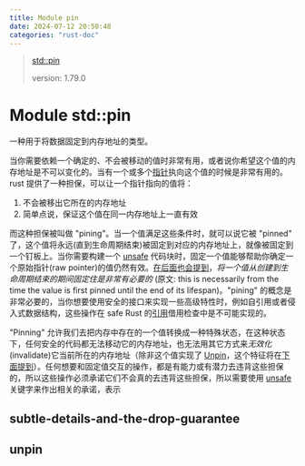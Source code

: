 ```yaml
---
title: Module pin
date: 2024-07-12 20:50:48
categories: "rust-doc"
---
```


> [std::pin](https://doc.rust-lang.org/std/pin/index.html#structs)
>
> version: 1.79.0

# Module std::pin

一种用于将数据固定到内存地址的类型。

当你需要依赖一个确定的、不会被移动的值时非常有用，或者说你希望这个值的内存地址是不可以变化的。当有一个或多个[指针](https://doc.rust-lang.org/std/primitive.pointer.html)执向这个值的时候是非常有用的。rust 提供了一种担保，可以让一个指针指向的值将：

1. 不会被移出它所在的内存地址
2. 简单点说，保证这个值在同一内存地址上一直有效

而这种担保被叫做 "pining"。当一个值满足这些条件时，就可以说它被 "pinned" 了，这个值将永远(直到生命周期结束)被固定到对应的内存地址上，就像被固定到一个钉板上。当你需要构建一个 [unsafe](https://doc.rust-lang.org/std/keyword.unsafe.html) 代码块时，固定一个值能够帮助你确定一个原始指针(raw pointer)的值仍然有效。[在后面也会提到](#subtle-details-and-the-drop-guarantee)，*将一个值从创建到生命周期结束的期间固定住是非常有必要的* (原文: this is necessarily from the time the value is first pinned until the end of its lifespan)。"pining" 的概念是非常必要的，当你想要使用安全的接口来实现一些高级特性时，例如自引用或者侵入式数据结构，这些操作在 safe Rust 的[引用](https://doc.rust-lang.org/std/primitive.reference.html)借用检查中是不可能实现的。

"Pinning" 允许我们去把内存中存在的一个值转换成一种特殊状态，在这种状态下，任何安全的代码都无法移动它的内存地址，也无法用其它方式来*无效化*(invalidate)它当前所在的内存地址（除非这个值实现了 [Unpin](https://doc.rust-lang.org/std/marker/trait.Unpin.html)，这个特征将在[下面提到](#unpin)）。任何想要和固定值交互的操作，都是有能力或有潜力去违背这些担保的，所以这些操作必须承诺它们不会真的去违背这些担保，所以需要使用 [unsafe](https://doc.rust-lang.org/std/keyword.unsafe.html) 关键字来作出相关的承诺，表示

## subtle-details-and-the-drop-guarantee

## unpin
